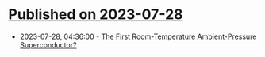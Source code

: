 # [Published on 2023-07-28](index.md)

* [2023-07-28, 04:36:00](https://soylentnews.org/article.pl?sid=23/07/27/025241&from=rss) - [The First Room-Temperature Ambient-Pressure Superconductor?](https://soylentnews.org/article.pl?sid=23/07/27/025241&from=rss)
